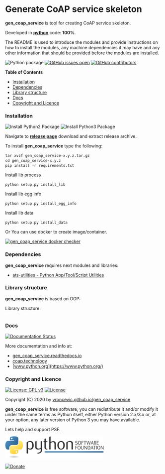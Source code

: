 # Generate CoAP service skeleton

**gen_coap_service** is tool for creating CoAP service skeleton.

Developed in **[python](https://www.python.org/)** code: **100%**.

The README is used to introduce the modules and provide instructions on
how to install the modules, any machine dependencies it may have and any
other information that should be provided before the modules are installed.

![Python package](https://github.com/vroncevic/gen_coap_service/workflows/Python%20package%20gen_coap_service/badge.svg?branch=master) [![GitHub issues open](https://img.shields.io/github/issues/vroncevic/gen_coap_service.svg)](https://github.com/vroncevic/gen_coap_service/issues) [![GitHub contributors](https://img.shields.io/github/contributors/vroncevic/gen_coap_service.svg)](https://github.com/vroncevic/gen_coap_service/graphs/contributors)

<!-- START doctoc generated TOC please keep comment here to allow auto update -->
<!-- DON'T EDIT THIS SECTION, INSTEAD RE-RUN doctoc TO UPDATE -->
**Table of Contents**

- [Installation](#installation)
- [Dependencies](#dependencies)
- [Library structure](#library-structure)
- [Docs](#docs)
- [Copyright and Licence](#copyright-and-licence)

<!-- END doctoc generated TOC please keep comment here to allow auto update -->

### Installation

![Install Python2 Package](https://github.com/vroncevic/gen_coap_service/workflows/Install%20Python2%20Package%20gen_coap_service/badge.svg?branch=master) ![Install Python3 Package](https://github.com/vroncevic/gen_coap_service/workflows/Install%20Python3%20Package%20gen_coap_service/badge.svg?branch=master)

Navigate to **[release page](https://github.com/vroncevic/gen_coap_service/releases)** download and extract release archive.

To install **gen_coap_service** type the following:
```
tar xvzf gen_coap_service-x.y.z.tar.gz
cd gen_coap_service-x.y.z
pip install -r requirements.txt
```

Install lib process
```
python setup.py install_lib

```

Install lib egg info
```
python setup.py install_egg_info

```

Install lib data
```
python setup.py install_data

```

Or You can use docker to create image/container.

[![gen_coap_service docker checker](https://github.com/vroncevic/gen_coap_service/workflows/gen_coap_service%20docker%20checker/badge.svg)](https://github.com/vroncevic/gen_coap_service/actions?query=workflow%3A%22gen_coap_service+docker+checker%22)

### Dependencies

**gen_coap_service** requires next modules and libraries:

* [ats-utilities - Python App/Tool/Script Utilities](https://vroncevic.github.io/ats_utilities)

### Library structure

**gen_coap_service** is based on OOP:

Library structure:
```

```

### Docs

[![Documentation Status](https://readthedocs.org/projects/gen_coap_service/badge/?version=latest)](https://gen_coap_service.readthedocs.io/projects/gen_coap_service/en/latest/?badge=latest)

More documentation and info at:
* [gen_coap_service.readthedocs.io](https://gen_coap_service.readthedocs.io/en/latest/)
* [coap.technology](https://coap.technology/)
* [www.python.org](https://www.python.org/)

### Copyright and Licence

[![License: GPL v3](https://img.shields.io/badge/License-GPLv3-blue.svg)](https://www.gnu.org/licenses/gpl-3.0) [![License](https://img.shields.io/badge/License-Apache%202.0-blue.svg)](https://opensource.org/licenses/Apache-2.0)

Copyright (C) 2020 by [vroncevic.github.io/gen_coap_service](https://vroncevic.github.io/gen_coap_service/)

**gen_coap_service** is free software; you can redistribute it and/or modify
it under the same terms as Python itself, either Python version 2.x/3.x or,
at your option, any later version of Python 3 you may have available.

Lets help and support PSF.

[![Python Software Foundation](https://raw.githubusercontent.com/vroncevic/gen_coap_service/dev/docs/psf-logo-alpha.png)](https://www.python.org/psf/)

[![Donate](https://www.paypalobjects.com/en_US/i/btn/btn_donateCC_LG.gif)](https://psfmember.org/index.php?q=civicrm/contribute/transact&reset=1&id=2)
